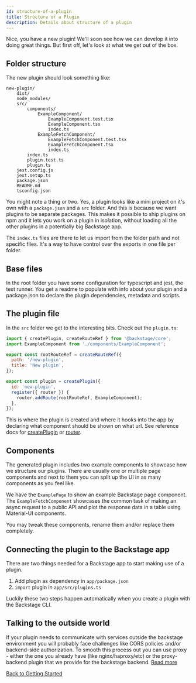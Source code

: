 ```yaml
---
id: structure-of-a-plugin
title: Structure of a Plugin
description: Details about structure of a plugin
---
```


Nice, you have a new plugin! We'll soon see how we can develop it into doing
great things. But first off, let's look at what we get out of the box.

## Folder structure

The new plugin should look something like:

```
new-plugin/
    dist/
    node_modules/
    src/
        components/
            ExampleComponent/
                ExampleComponent.test.tsx
                ExampleComponent.tsx
                index.ts
            ExampleFetchComponent/
                ExampleFetchComponent.test.tsx
                ExampleFetchComponent.tsx
                index.ts
        index.ts
        plugin.test.ts
        plugin.ts
    jest.config.js
    jest.setup.ts
    package.json
    README.md
    tsconfig.json
```

You might note a thing or two. Yes, a plugin looks like a mini project on it's
own with a `package.json` and a `src` folder. And this is because we want
plugins to be separate packages. This makes it possible to ship plugins on npm
and it lets you work on a plugin in isolation, without loading all the other
plugins in a potentially big Backstage app.

The `index.ts` files are there to let us import from the folder path and not
specific files. It's a way to have control over the exports in one file per
folder.

## Base files

In the root folder you have some configuration for typescript and jest, the test
runner. You get a readme to populate with info about your plugin and a
package.json to declare the plugin dependencies, metadata and scripts.

## The plugin file

In the `src` folder we get to the interesting bits. Check out the `plugin.ts`:

```jsx
import { createPlugin, createRouteRef } from '@backstage/core';
import ExampleComponent from './components/ExampleComponent';

export const rootRouteRef = createRouteRef({
  path: '/new-plugin',
  title: 'New plugin',
});

export const plugin = createPlugin({
  id: 'new-plugin',
  register({ router }) {
    router.addRoute(rootRouteRef, ExampleComponent);
  },
});
```

This is where the plugin is created and where it hooks into the app by declaring
what component should be shown on what url. See reference docs for
[createPlugin](../reference/createPlugin.md) or
[router](../reference/createPlugin-router.md).

## Components

The generated plugin includes two example components to showcase how we
structure our plugins. There are usually one or multiple page components and
next to them you can split up the UI in as many components as you feel like.

We have the `ExamplePage` to show an example Backstage page component. The
`ExampleFetchComponent` showcases the common task of making an async request to
a public API and plot the response data in a table using Material-UI components.

You may tweak these components, rename them and/or replace them completely.

## Connecting the plugin to the Backstage app

There are two things needed for a Backstage app to start making use of a plugin.

1. Add plugin as dependency in `app/package.json`
2. `import` plugin in `app/src/plugins.ts`

Luckily these two steps happen automatically when you create a plugin with the
Backstage CLI.

## Talking to the outside world

If your plugin needs to communicate with services outside the backstage
environment you will probably face challenges like CORS policies and/or
backend-side authorization. To smooth this process out you can use proxy -
either the one you already have (like nginx/haproxy/etc) or the proxy-backend
plugin that we provide for the backstage backend.
[Read more](https://github.com/spotify/backstage/blob/master/plugins/proxy-backend/README.md)

[Back to Getting Started](../README.md)
